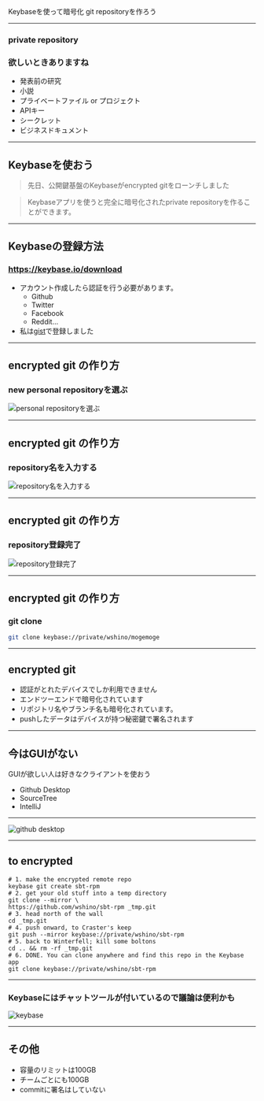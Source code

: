 
Keybaseを使って暗号化 git repositoryを作ろう

---

### private repository
### 欲しいときありますね

- 発表前の研究
- 小説
- プライベートファイル or プロジェクト
- APIキー
- シークレット
- ビジネスドキュメント

---

## Keybaseを使おう

> 先日、公開鍵基盤のKeybaseがencrypted gitをローンチしました


> Keybaseアプリを使うと完全に暗号化されたprivate repositoryを作ることができます。

---

## Keybaseの登録方法

### https://keybase.io/download

- アカウント作成したら認証を行う必要があります。
  - Github
  - Twitter
  - Facebook
  - Reddit...
- 私は[gist](https://gist.github.com/wshino/2044b1ac283be26d908f19c8c9447ec5)で登録しました

---

## encrypted git の作り方

### new personal repositoryを選ぶ

![personal repositoryを選ぶ](personal-repo.png)<!-- .element height="60%" width="60%" -->

---

## encrypted git の作り方

### repository名を入力する

![repository名を入力する](create-new-repo.png)<!-- .element height="60%" width="60%" -->

---

## encrypted git の作り方

### repository登録完了

![repository登録完了](repo-has-been-created.png)<!-- .element height="60%" width="60%" -->

---

## encrypted git の作り方

### git clone

```bash
git clone keybase://private/wshino/mogemoge
```

---

## encrypted git

- 認証がとれたデバイスでしか利用できません
- エンドツーエンドで暗号化されています
- リポジトリ名やブランチ名も暗号化されています。
- pushしたデータはデバイスが持つ秘密鍵で署名されます

---

## 今はGUIがない

GUIが欲しい人は好きなクライアントを使おう

- Github Desktop
- SourceTree
- IntelliJ

---

![github desktop](githubdesktop.png)<!-- .element height="70%" width="70%" -->

---

## to encrypted


```
# 1. make the encrypted remote repo
keybase git create sbt-rpm
# 2. get your old stuff into a temp directory
git clone --mirror \ 
https://github.com/wshino/sbt-rpm _tmp.git
# 3. head north of the wall
cd _tmp.git
# 4. push onward, to Craster's keep
git push --mirror keybase://private/wshino/sbt-rpm
# 5. back to Winterfell; kill some boltons
cd .. && rm -rf _tmp.git
# 6. DONE. You can clone anywhere and find this repo in the Keybase app
git clone keybase://private/wshino/sbt-rpm
```

---

###  Keybaseにはチャットツールが付いているので議論は便利かも

![keybase](teams-splash-announcement.png)<!-- .element height="70%" width="70%" -->

---

## その他

- 容量のリミットは100GB
- チームごとにも100GB
- commitに署名はしていない

